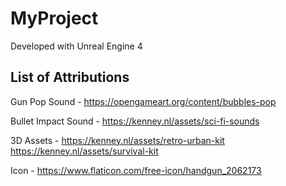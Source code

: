 # MyProject

Developed with Unreal Engine 4

## List of Attributions
Gun Pop Sound - 
https://opengameart.org/content/bubbles-pop


Bullet Impact Sound - 
https://kenney.nl/assets/sci-fi-sounds


3D Assets - 
https://kenney.nl/assets/retro-urban-kit
https://kenney.nl/assets/survival-kit


Icon - 
https://www.flaticon.com/free-icon/handgun_2062173
